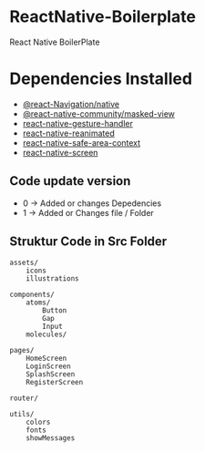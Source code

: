 # ReactNative-Boilerplate
React Native BoilerPlate

# Dependencies Installed 
+ <a href="https://reactnavigation.org/docs/getting-started">@react-Navigation/native </a>
+ <a href="https://reactnavigation.org/docs/getting-started">@react-native-community/masked-view </a>
+ <a href="https://reactnavigation.org/docs/getting-started">react-native-gesture-handler </a>
+ <a href="https://reactnavigation.org/docs/getting-started">react-native-reanimated </a>
+ <a href="https://reactnavigation.org/docs/getting-started">react-native-safe-area-context </a>
+ <a href="https://reactnavigation.org/docs/getting-started">react-native-screen </a>
## Code update version
+ 0 -> Added or changes Depedencies
+ 1 -> Added or Changes file / Folder 

## Struktur Code in Src Folder
```
assets/
    icons
    illustrations

components/
    atoms/
        Button
        Gap
        Input
    molecules/

pages/
    HomeScreen
    LoginScreen
    SplashScreen
    RegisterScreen

router/

utils/
    colors
    fonts
    showMessages
```